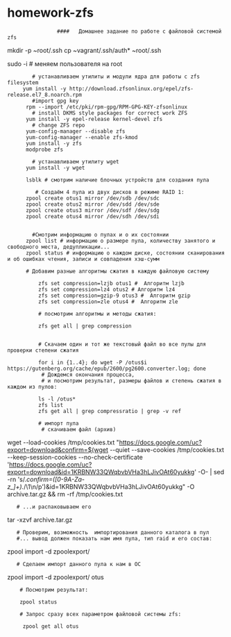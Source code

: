 # homework-zfs

                    ####   Домашнее задание по работе с файловой системой zfs

mkdir -p ~root/.ssh
cp ~vagrant/.ssh/auth* ~root/.ssh

  sudo -i # меняем пользователя на root

            # устанавливаем утилиты и модули ядра для работы с zfs filesystem
         yum install -y http://download.zfsonlinux.org/epel/zfs-release.el7_8.noarch.rpm
            #import gpg key 
          rpm --import /etc/pki/rpm-gpg/RPM-GPG-KEY-zfsonlinux
            # install DKMS style packages for correct work ZFS
          yum install -y epel-release kernel-devel zfs
            # change ZFS repo
          yum-config-manager --disable zfs
          yum-config-manager --enable zfs-kmod
          yum install -y zfs
          modprobe zfs
                    
            # устанавливаем утилиту wget
          yum install -y wget
          
          lsblk # смотрим наличие блочных устройств для создания пула
          
             # Создаём 4 пула из двух дисков в режиме RAID 1:
          zpool create otus1 mirror /dev/sdb /dev/sdc
          zpool create otus2 mirror /dev/sdd /dev/sde
          zpool create otus3 mirror /dev/sdf /dev/sdg
          zpool create otus4 mirror /dev/sdh /dev/sdi
          
          
            #Смотрим информацию о пулах и о их состоянии
          zpool list # информацию о размере пула, количеству занятого и свободного места, дедупликации...
          zpool status # информацию о каждом диске, состоянии сканирования и об ошибках чтения, записи и совпадения хэш-сумм
          
          # Добавим разные алгоритмы сжатия в каждую файловую систему
          
              zfs set compression=lzjb otus1 #  Алгоритм lzjb
              zfs set compression=lz4 otus2 # Алгоритм lz4
              zfs set compression=gzip-9 otus3 #  Алгоритм gzip
              zfs set compression=zle otus4 #  Алгоритм zle
              
              # посмотрим алгоритмы и методы сжатия:
              
              zfs get all | grep compression 
              
              
              # Скачаем один и тот же текстовый файл во все пулы для проверки степени сжатия
              
              for i in {1..4}; do wget -P /otus$i https://gutenberg.org/cache/epub/2600/pg2600.converter.log; done
               # Дождемся окончания процесса,
               # и посмотрим результат, размеры файлов и степень сжатия в каждом из пулов:
               
              ls -l /otus*
              zfs list
              zfs get all | grep compressratio | grep -v ref
              
              # импорт пула
               # скачиваем файл (архив)
              
  wget --load-cookies /tmp/cookies.txt "https://docs.google.com/uc?export=download&confirm=$(wget --quiet --save-cookies /tmp/cookies.txt --keep-session-cookies --no-check-certificate 'https://docs.google.com/uc?export=download&id=1KRBNW33QWqbvbVHa3hLJivOAt60yukkg' -O- | sed -rn 's/.*confirm=([0-9A-Za-z_]+).*/\1\n/p')&id=1KRBNW33QWqbvbVHa3hLJivOAt60yukkg" -O archive.tar.gz && rm -rf /tmp/cookies.txt
  
  
       # ...и распаковываем его
  tar -xzvf archive.tar.gz
  
       # Проверим, возможность  импортирования данного каталога в пул
       #... вывод должен показать нам имя пула, тип raid и его состав:
  
  zpool import -d zpoolexport/
  
       # Сделаем импорт данного пула к нам в ОС
  
  zpool import -d zpoolexport/ otus
  
        # Посмотрим результат:
        
        zpool status
        
        # Запрос сразу всех параметром файловой системы zfs:
         
         zpool get all otus
  
  
              
              
